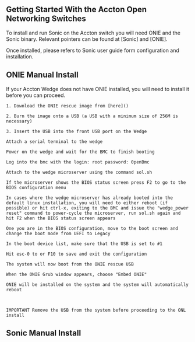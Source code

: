 ## Getting Started With the Accton Open Networking Switches

To install and run Sonic on the Accton switch you will need ONIE and the Sonic binary. Relevant pointers can be found at [Sonic] and [ONIE].

Once installed, please refers to Sonic user guide form configuration and installation.

## ONIE Manual Install

If your Accton Wedge does not have ONIE installed, you will need to install it before you can proceed.

    1. Download the ONIE rescue image from [here]()

    2. Burn the image onto a USB (a USB with a minimum size of 256M is necessary)

    3. Insert the USB into the front USB port on the Wedge

    Attach a serial terminal to the wedge

    Power on the wedge and wait for the BMC to finish booting

    Log into the bmc with the login: root password: 0penBmc

    Attach to the wedge microserver using the command sol.sh

    If the microserver shows the BIOS status screen press F2 to go to the BIOS configuration menu

    In cases where the wedge microserver has already booted into the default linux installation, you will need to either reboot (if possible) or hit ctrl-x, exiting to the BMC and issue the "wedge_power reset" command to power-cycle the microserver, run sol.sh again and hit F2 when the BIOS status screen appears

    One you are in the BIOS configuration, move to the boot screen and change the boot mode from UEFI to Legacy

    In the boot device list, make sure that the USB is set to #1

    Hit esc-0 to or F10 to save and exit the configuration

    The system will now boot from the ONIE rescue USB

    When the ONIE Grub window appears, choose "Embed ONIE"

    ONIE will be installed on the system and the system will automatically reboot
    
    

    IMPORTANT Remove the USB from the system before proceeding to the ONL install

## Sonic Manual Install


